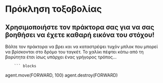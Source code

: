# Πρόκληση τοξοβολίας

## Χρησιμοποιήστε τον πράκτορα σας για να σας βοηθήσει να έχετε καθαρή εικόνα του στόχου!

Βάλτε τον πράκτορα να βρει και να καταστρέψει τυχόν μπλοκ που μπορεί να βρίσκονται στο δρόμο του ταγκέτ. Το χαλίκι πέφτει κάτω από τη βαρύτητα έτσι ίσως υπάρχει ένας γρήγορος τρόπος...

        ``` blocks
agent.move(FORWARD, 100)
agent.destroy(FORWARD)



```
